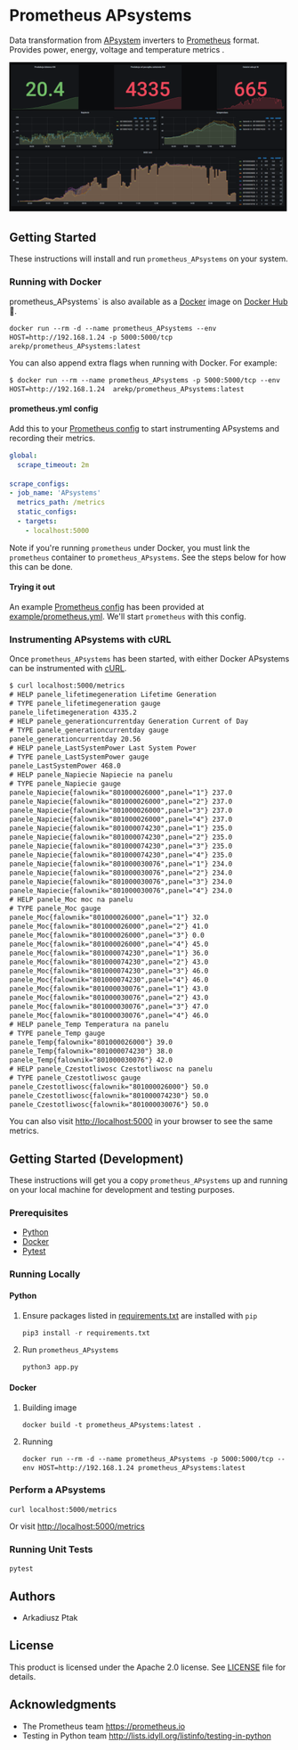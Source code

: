 # Prometheus APsystems

Data transformation from [APsystem](https://apsystems.com/) inverters to [Prometheus](https://prometheus.io) format.
Provides power, energy, voltage and temperature metrics .

![Grafana](https://raw.githubusercontent.com/arekp/prometheus_apsystem/master/images/grafana.png)

## Getting Started

These instructions will install and run `prometheus_APsystems` on your system.

### Running with Docker

prometheus_APsystems` is also available as a [Docker](http://docker.com) image
on [Docker Hub](https://hub.docker.com/)
:whale:.

```shell
docker run --rm -d --name prometheus_APsystems --env HOST=http://192.168.1.24 -p 5000:5000/tcp arekp/prometheus_APsystems:latest
```

You can also append extra flags when running with Docker. For example:

```shell
$ docker run --rm --name prometheus_APsystems -p 5000:5000/tcp --env HOST=http://192.168.1.24  arekp/prometheus_APsystems:latest 
```
#### prometheus.yml config

Add this to your
[Prometheus config](https://prometheus.io/docs/prometheus/latest/configuration/configuration)
to start instrumenting APsystems and recording their metrics.

```yaml
global:
  scrape_timeout: 2m

scrape_configs:
- job_name: 'APsystems'
  metrics_path: /metrics
  static_configs:
  - targets:
    - localhost:5000
```

Note if you're running `prometheus` under Docker, you must link the
`prometheus` container to `prometheus_APsystems`. See the steps below for how
this can be done.

#### Trying it out

An example
[Prometheus config](https://prometheus.io/docs/prometheus/latest/configuration/configuration)
has been provided at
[example/prometheus.yml](https://github.com/).
We'll start `prometheus` with this config.


### Instrumenting APsystems with cURL

Once `prometheus_APsystems` has been started, with either Docker 
APsystems can be instrumented with [cURL](https://curl.haxx.se).

```shell
$ curl localhost:5000/metrics
# HELP panele_lifetimegeneration Lifetime Generation
# TYPE panele_lifetimegeneration gauge
panele_lifetimegeneration 4335.2
# HELP panele_generationcurrentday Generation Current of Day
# TYPE panele_generationcurrentday gauge
panele_generationcurrentday 20.56
# HELP panele_LastSystemPower Last System Power
# TYPE panele_LastSystemPower gauge
panele_LastSystemPower 468.0
# HELP panele_Napiecie Napiecie na panelu
# TYPE panele_Napiecie gauge
panele_Napiecie{falownik="801000026000",panel="1"} 237.0
panele_Napiecie{falownik="801000026000",panel="2"} 237.0
panele_Napiecie{falownik="801000026000",panel="3"} 237.0
panele_Napiecie{falownik="801000026000",panel="4"} 237.0
panele_Napiecie{falownik="801000074230",panel="1"} 235.0
panele_Napiecie{falownik="801000074230",panel="2"} 235.0
panele_Napiecie{falownik="801000074230",panel="3"} 235.0
panele_Napiecie{falownik="801000074230",panel="4"} 235.0
panele_Napiecie{falownik="801000030076",panel="1"} 234.0
panele_Napiecie{falownik="801000030076",panel="2"} 234.0
panele_Napiecie{falownik="801000030076",panel="3"} 234.0
panele_Napiecie{falownik="801000030076",panel="4"} 234.0
# HELP panele_Moc moc na panelu
# TYPE panele_Moc gauge
panele_Moc{falownik="801000026000",panel="1"} 32.0
panele_Moc{falownik="801000026000",panel="2"} 41.0
panele_Moc{falownik="801000026000",panel="3"} 0.0
panele_Moc{falownik="801000026000",panel="4"} 45.0
panele_Moc{falownik="801000074230",panel="1"} 36.0
panele_Moc{falownik="801000074230",panel="2"} 43.0
panele_Moc{falownik="801000074230",panel="3"} 46.0
panele_Moc{falownik="801000074230",panel="4"} 46.0
panele_Moc{falownik="801000030076",panel="1"} 43.0
panele_Moc{falownik="801000030076",panel="2"} 43.0
panele_Moc{falownik="801000030076",panel="3"} 47.0
panele_Moc{falownik="801000030076",panel="4"} 46.0
# HELP panele_Temp Temperatura na panelu
# TYPE panele_Temp gauge
panele_Temp{falownik="801000026000"} 39.0
panele_Temp{falownik="801000074230"} 38.0
panele_Temp{falownik="801000030076"} 42.0
# HELP panele_Czestotliwosc Czestotliwosc na panelu
# TYPE panele_Czestotliwosc gauge
panele_Czestotliwosc{falownik="801000026000"} 50.0
panele_Czestotliwosc{falownik="801000074230"} 50.0
panele_Czestotliwosc{falownik="801000030076"} 50.0
```

You can also visit <http://localhost:5000> in your browser to see the same
metrics.

## Getting Started (Development)

These instructions will get you a copy `prometheus_APsystems` up and running on
your local machine for development and testing purposes.

### Prerequisites

* [Python](https://www.python.org)
* [Docker](https://www.docker.com)
* [Pytest](https://pytest.org)

### Running Locally

#### Python

1. Ensure packages listed in
   [requirements.txt](https://github.com/arekp/prometheus_apsystem/blob/master/requirements.txt)
   are installed with `pip`

   ```python
   pip3 install -r requirements.txt
   ```

1. Run `prometheus_APsystems`

   ```python
   python3 app.py
   ```

#### Docker

1. Building image

   ```shell
   docker build -t prometheus_APsystems:latest .
   ```

1. Running

   ```shell
   docker run --rm -d --name prometheus_APsystems -p 5000:5000/tcp --env HOST=http://192.168.1.24 prometheus_APsystems:latest
   ```

### Perform a APsystems

```shell
curl localhost:5000/metrics
```

Or visit <http://localhost:5000/metrics>

### Running Unit Tests

```shell
pytest
```



## Authors

* Arkadiusz Ptak

## License

This product is licensed under the Apache 2.0 license. See [LICENSE](LICENSE)
file for details.

## Acknowledgments

* The Prometheus team <https://prometheus.io>
* Testing in Python team <http://lists.idyll.org/listinfo/testing-in-python>
